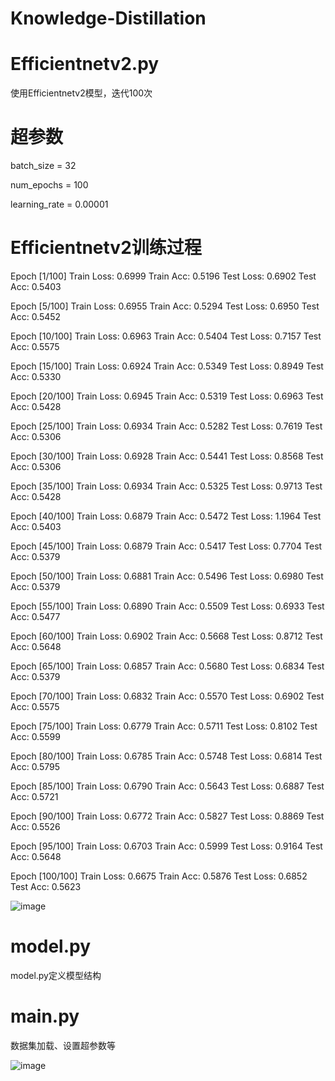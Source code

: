 # Knowledge-Distillation

# Efficientnetv2.py

使用Efficientnetv2模型，迭代100次

# 超参数

batch_size = 32

num_epochs = 100

learning_rate = 0.00001

# Efficientnetv2训练过程

Epoch [1/100] Train Loss: 0.6999 Train Acc: 0.5196 Test Loss: 0.6902 Test Acc: 0.5403

Epoch [5/100] Train Loss: 0.6955 Train Acc: 0.5294 Test Loss: 0.6950 Test Acc: 0.5452

Epoch [10/100] Train Loss: 0.6963 Train Acc: 0.5404 Test Loss: 0.7157 Test Acc: 0.5575

Epoch [15/100] Train Loss: 0.6924 Train Acc: 0.5349 Test Loss: 0.8949 Test Acc: 0.5330

Epoch [20/100] Train Loss: 0.6945 Train Acc: 0.5319 Test Loss: 0.6963 Test Acc: 0.5428

Epoch [25/100] Train Loss: 0.6934 Train Acc: 0.5282 Test Loss: 0.7619 Test Acc: 0.5306

Epoch [30/100] Train Loss: 0.6928 Train Acc: 0.5441 Test Loss: 0.8568 Test Acc: 0.5306

Epoch [35/100] Train Loss: 0.6934 Train Acc: 0.5325 Test Loss: 0.9713 Test Acc: 0.5428

Epoch [40/100] Train Loss: 0.6879 Train Acc: 0.5472 Test Loss: 1.1964 Test Acc: 0.5403

Epoch [45/100] Train Loss: 0.6879 Train Acc: 0.5417 Test Loss: 0.7704 Test Acc: 0.5379

Epoch [50/100] Train Loss: 0.6881 Train Acc: 0.5496 Test Loss: 0.6980 Test Acc: 0.5379

Epoch [55/100] Train Loss: 0.6890 Train Acc: 0.5509 Test Loss: 0.6933 Test Acc: 0.5477

Epoch [60/100] Train Loss: 0.6902 Train Acc: 0.5668 Test Loss: 0.8712 Test Acc: 0.5648

Epoch [65/100] Train Loss: 0.6857 Train Acc: 0.5680 Test Loss: 0.6834 Test Acc: 0.5379

Epoch [70/100] Train Loss: 0.6832 Train Acc: 0.5570 Test Loss: 0.6902 Test Acc: 0.5575

Epoch [75/100] Train Loss: 0.6779 Train Acc: 0.5711 Test Loss: 0.8102 Test Acc: 0.5599

Epoch [80/100] Train Loss: 0.6785 Train Acc: 0.5748 Test Loss: 0.6814 Test Acc: 0.5795

Epoch [85/100] Train Loss: 0.6790 Train Acc: 0.5643 Test Loss: 0.6887 Test Acc: 0.5721

Epoch [90/100] Train Loss: 0.6772 Train Acc: 0.5827 Test Loss: 0.8869 Test Acc: 0.5526

Epoch [95/100] Train Loss: 0.6703 Train Acc: 0.5999 Test Loss: 0.9164 Test Acc: 0.5648

Epoch [100/100] Train Loss: 0.6675 Train Acc: 0.5876 Test Loss: 0.6852 Test Acc: 0.5623

![image](https://github.com/user-attachments/assets/7859cc24-7428-46f4-b052-0810896f3faa)

# model.py

model.py定义模型结构

# main.py

数据集加载、设置超参数等

![image](https://github.com/user-attachments/assets/1f043421-9464-4b7c-a3b1-09f16bd6b34c)


